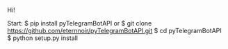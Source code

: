 Hi!

Start:
  $ pip install pyTelegramBotAPI
    or
  $ git clone https://github.com/eternnoir/pyTelegramBotAPI.git
  $ cd pyTelegramBotAPI
  $ python setup.py install